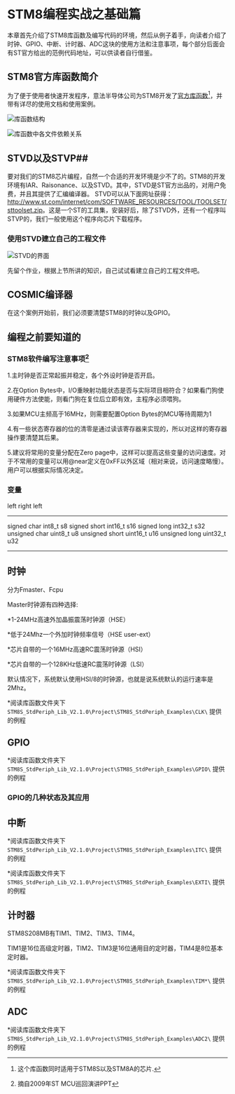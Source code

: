 # STM8编程实战之基础篇 #

本章首先介绍了STM8库函数及编写代码的环境，然后从例子着手，向读者介绍了时钟、GPIO、中断、计时器、ADC这块的使用方法和注意事项，每个部分后面会有ST官方给出的范例代码地址，可以供读者自行借鉴。







## STM8官方库函数简介 ##
为了便于使用者快速开发程序，意法半导体公司为STM8开发了[官方库函数](http://www.st.com/internet/com/SOFTWARE_RESOURCES/SW_COMPONENT/FIRMWARE/stm8_stdperiph_lib.zip)[^21]，并带有详尽的使用文档和使用案例。

[^21]:这个库函数同时适用于STM8S以及STM8A的芯片.

![库函数结构](figures/stm8_lib_architecture.jpg)

![库函数中各文件依赖关系](figures/stm8_lib_relationship.jpg)

## STVD以及STVP##

要对我们的STM8芯片编程，自然一个合适的开发环境是少不了的。STM8的开发环境有IAR、Raisonance、以及STVD。其中，STVD是ST官方出品的，对用户免费，并且其提供了汇编编译器。
STVD可以从下面网址获得：<http://www.st.com/internet/com/SOFTWARE_RESOURCES/TOOL/TOOLSET/sttoolset.zip>。这是一个ST的工具集，安装好后，除了STVD外，还有一个程序叫STVP的，我们一般使用这个程序向芯片下载程序。

### 使用STVD建立自己的工程文件 ###


![STVD的界面](figures/stvd.jpg)

先留个作业，根据上节所讲的知识，自己试试看建立自己的工程文件吧。

## COSMIC编译器 ##

在这个案例开始前，我们必须要清楚STM8的时钟以及GPIO。

## 编程之前要知道的 ##

### STM8软件编写注意事项[^25] ###

[^25]:摘自2009年ST MCU巡回演讲PPT

1.主时钟是否正常起振并稳定，各个外设时钟是否开启。

2.在Option Bytes中，I/O重映射功能状态是否与实际项目相符合？如果看门狗使用硬件方法使能，则看门狗在复位后立即有效，主程序必须喂狗。

3.如果MCU主频高于16MHz，则需要配置Option Bytes的MCU等待周期为1

4.有一些状态寄存器的位的清零是通过读该寄存器来实现的，所以对这样的寄存器操作要清楚其后果。

5.建议将常用的变量分配在Zero page中，这样可以提高这些变量的访问速度。对于不常用的变量可以用@near定义在0xFF以外区域（相对来说，访问速度略慢）。用户可以根据实际情况决定。

### 变量 ###

left                right       left
--------------		--------	--------
signed char         int8_t      s8
signed short        int16_t     s16
signed long         int32_t     s32
unsigned char       uint8_t     u8
unsigned short      uint16_t    u16
unsigned long       uint32_t    u32
--------------		--------	--------


## 时钟 ##


分为Fmaster、Fcpu

Master时钟源有四种选择:

*1-24MHz高速外加晶振震荡时钟源（HSE）

*低于24Mhz一个外加时钟频率信号（HSE user-ext）

*芯片自带的一个16MHz高速RC震荡时钟源（HSI）

*芯片自带的一个128KHz低速RC震荡时钟源（LSI）


默认情况下，系统默认使用HSI/8的时钟源，也就是说系统默认的运行速率是2Mhz。


*阅读库函数文件夹下 `STM8S_StdPeriph_Lib_V2.1.0\Project\STM8S_StdPeriph_Examples\CLK\` 提供的例程

## GPIO ##

*阅读库函数文件夹下 `STM8S_StdPeriph_Lib_V2.1.0\Project\STM8S_StdPeriph_Examples\GPIO\` 提供的例程

### GPIO的几种状态及其应用 ###



## 中断 ##

*阅读库函数文件夹下 `STM8S_StdPeriph_Lib_V2.1.0\Project\STM8S_StdPeriph_Examples\ITC\` 提供的例程

*阅读库函数文件夹下 `STM8S_StdPeriph_Lib_V2.1.0\Project\STM8S_StdPeriph_Examples\EXTI\` 提供的例程




## 计时器 ##

STM8S208MB有TIM1、TIM2、TIM3、TIM4。

TIM1是16位高级定时器，TIM2、TIM3是16位通用目的定时器，TIM4是8位基本定时器。



*阅读库函数文件夹下 `STM8S_StdPeriph_Lib_V2.1.0\Project\STM8S_StdPeriph_Examples\TIM*\` 提供的例程


## ADC ##

*阅读库函数文件夹下 `STM8S_StdPeriph_Lib_V2.1.0\Project\STM8S_StdPeriph_Examples\ADC2\` 提供的例程
